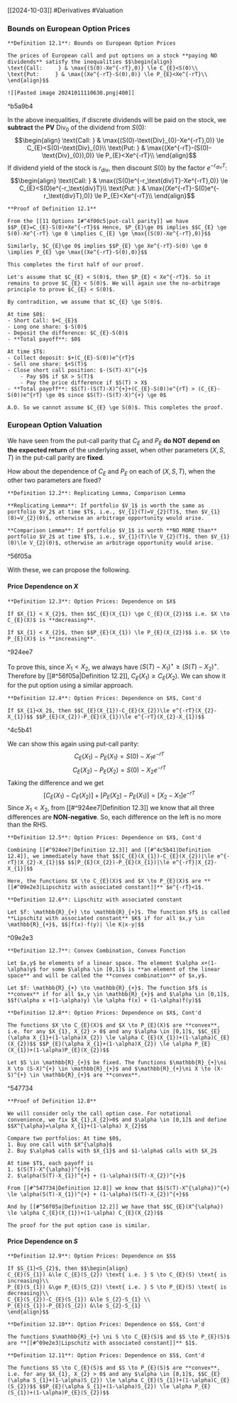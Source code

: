 [[2024-10-03]] #Derivatives #Valuation 

### Bounds on European Option Prices

```ad-important
**Definition 12.1**: Bounds on European Option Prices

The prices of European call and put options on a stock **paying NO dividends** satisfy the inequalities $$\begin{align}
\text{Call:     } & \max{(S(0)-Xe^{-rT},0)} \le C_{E}<S(0)\\
\text{Put:     } & \max{(Xe^{-rT}-S(0),0)} \le P_{E}<Xe^{-rT}\\
\end{align}$$

![[Pasted image 20241011110630.png|400]]
```

^b5a9b4

In the above inequalities, if discrete dividends will be paid on the stock, we **subtract** the **PV** $\text{Div}_{0}$ of the dividend from $S(0)$: $$\begin{align}
\text{Call:     } & \max{(S(0)-\text{Div}_{0}-Xe^{-rT},0)} \le C_{E}<S(0)-\text{Div}_{0}\\
\text{Put:     } & \max{(Xe^{-rT}-(S(0)-\text{Div}_{0}),0)} \le P_{E}<Xe^{-rT}\\
\end{align}$$
If dividend yield of the stock is $r_{\text{div}}$, then discount $S (0)$ by the factor $e^{-r_\text{div}T}$: $$\begin{align}
\text{Call:     } & \max{(S(0)e^{-r_\text{div}T}-Xe^{-rT},0)} \le C_{E}<S(0)e^{-r_\text{div}T}\\
\text{Put:     } & \max{(Xe^{-rT}-S(0)e^{-r_\text{div}T},0)} \le P_{E}<Xe^{-rT}\\
\end{align}$$
```ad-note
**Proof of Definition 12.1**

From the [[11 Options I#^4f00c5|put-call parity]] we have $$P_{E}=C_{E}-S(0)+Xe^{-rT}$$ Hence, $P_{E}\ge 0$ implies $$C_{E} \ge S(0)-Xe^{-rT} \ge 0 \implies C_{E} \ge \max{(S(0)-Xe^{-rT},0)}$$

Similarly, $C_{E}\ge 0$ implies $$P_{E} \ge Xe^{-rT}-S(0) \ge 0 \implies P_{E} \ge \max{(Xe^{-rT}-S(0),0)}$$

This completes the first half of our proof.

Let's assume that $C_{E} < S(0)$, then $P_{E} < Xe^{-rT}$. So it remains to prove $C_{E} < S(0)$. We will again use the no-arbitrage principle to prove $C_{E} < S(0)$. 

By contradition, we assume that $C_{E} \ge S(0)$.

At time $0$:
- Short Call: $+C_{E}$
- Long one share: $-S(0)$
- Deposit the difference: $C_{E}-S(0)$
- **Total payoff**: $0$

At time $T$:
- Collect deposit: $+(C_{E}-S(0))e^{rT}$
- Sell one share: $+S(T)$
- Close short call position: $-(S(T)-X)^{+}$
	- Pay $0$ if $X > S(T)$
	- Pay the price difference if $S(T) > X$
- **Total payoff**: $S(T)-(S(T)-X)^{+}+(C_{E}-S(0))e^{rT} > (C_{E}-S(0))e^{rT} \ge 0$ since $S(T)-(S(T)-X)^{+} \ge 0$

A.O. So we cannot assume $C_{E} \ge S(0)$. This completes the proof.
```

### European Option Valuation
We have seen from the put-call parity that $C_E$ and $P_E$ **do NOT depend on the expected return** of the underlying asset, when other parameters $(X, S, T)$ in the put-call parity are **fixed**.

How about the dependence of $C_E$ and $P_E$ on each of $(X, S, T)$, when the other two parameters are fixed?

```ad-important
**Definition 12.2**: Replicating Lemma, Comparison Lemma

**Replicating Lemma**: If portfolio $V_1$ is worth the same as portfolio $V_2$ at time $T$, i.e., $V_{1}(T)=V_{2}(T)$, then $V_{1}(0)=V_{2}(0)$, otherwise an arbitrage opportunity would arise.

**Comparison Lemma**: If portfolio $V_1$ is worth **NO MORE than** portfolio $V_2$ at time $T$, i.e., $V_{1}(T)\le V_{2}(T)$, then $V_{1}(0)\le V_{2}(0)$, otherwise an arbitrage opportunity would arise.
```

^56f05a

With these, we can propose the following.

#### Price Dependence on $X$

```ad-important
**Definition 12.3**: Option Prices: Dependence on $X$

If $X_{1} < X_{2}$, then $$C_{E}(X_{1}) \ge C_{E}(X_{2})$$ i.e. $X \to C_{E}(X)$ is **decreasing**.

If $X_{1} < X_{2}$, then $$P_{E}(X_{1}) \le P_{E}(X_{2})$$ i.e. $X \to P_{E}(X)$ is **increasing**.
```

^924ee7

To prove this, since $X_{1} < X_{2}$, we always have $(S (T)-X_{1})^{+} \ge (S (T)-X_{2})^{+}$. Therefore by [[#^56f05a|Definition 12.2]], $C_{E}(X_{1}) \ge C_{E}(X_{2})$. We can show it for the put option using a similar approach.

```ad-important
**Definition 12.4**: Option Prices: Dependence on $X$, Cont'd

If $X_{1}<X_2$, then $$C_{E}(X_{1})-C_{E}(X_{2})\le e^{-rT}(X_{2}-X_{1})$$ $$P_{E}(X_{2})-P_{E}(X_{1})\le e^{-rT}(X_{2}-X_{1})$$
```

^4c5b41

We can show this again using put-call parity: $$C_{E}(X_{1})-P_{E}(X_{1})=S(0)-X_{1}e^{-rT}$$$$C_{E}(X_{2})-P_{E}(X_{2})=S(0)-X_{2}e^{-rT}$$ Taking the difference and we get $$[C_{E}(X_{1})-C_{E}(X_{2})]+[P_{E}(X_{2})-P_{E}(X_{1})]=[X_{2}-X_{1}]e^{-rT}$$
Since $X_{1}<X_{2}$, from [[#^924ee7|Definition 12.3]] we know that all three differences are **NON-negative**. So, each difference on the left is no more than the RHS. 

```ad-important
**Definition 12.5**: Option Prices: Dependence on $X$, Cont'd

Combining [[#^924ee7|Definition 12.3]] and [[#^4c5b41|Definition 12.4]], we immediately have that $$|C_{E}(X_{1})-C_{E}(X_{2})|\le e^{-rT}|X_{2}-X_{1}|$$ $$|P_{E}(X_{2})-P_{E}(X_{1})|\le e^{-rT}|X_{2}-X_{1}|$$

Here, the functions $X \to C_{E}(X)$ and $X \to P_{E}(X)$ are **[[#^09e2e3|Lipschitz with associated constant]]** $e^{-rT}<1$.
```

```ad-important
**Definition 12.6**: Lipschitz with associated constant

Let $f: \mathbb{R}_{+} \to \mathbb{R}_{+}$. The function $f$ is called **Lipschitz with associated constant** $K$ if for all $x,y \in \mathbb{R}_{+}$, $$|f(x)-f(y)| \le K|x-y|$$
```

^09e2e3

```ad-important
**Definition 12.7**: Convex Combination, Convex Function

Let $x,y$ be elements of a linear space. The element $\alpha x+(1-\alpha)y$ for some $\alpha \in [0,1]$ is **an element of the linear space** and will be called the **convex combination** of $x,y$.

Let $f: \mathbb{R}_{+} \to \mathbb{R}_{+}$. The function $f$ is **convex** if for all $x,y \in \mathbb{R}_{+}$ and $\alpha \in [0,1]$, $$f(\alpha x +(1-\alpha)y) \le \alpha f(x) + (1-\alpha)f(y)$$
```

```ad-important
**Definition 12.8**: Option Prices: Dependence on $X$, Cont'd

The functions $X \to C_{E}(X)$ and $X \to P_{E}(X)$ are **convex**, i.e. for any $X_{1}, X_{2} > 0$ and any $\alpha \in [0,1]$, $$C_{E}(\alpha X_{1}+(1-\alpha)X_{2}) \le \alpha C_{E}(X_{1})+(1-\alpha)C_{E}(X_{2})$$ $$P_{E}(\alpha X_{1}+(1-\alpha)X_{2}) \le \alpha P_{E}(X_{1})+(1-\alpha)P_{E}(X_{2})$$

Let $S \in \mathbb{R}_{+}$ be fixed. The functions $\mathbb{R}_{+}\ni X \to (S-X)^{+} \in \mathbb{R}_{+}$ and $\mathbb{R}_{+}\ni X \to (X-S)^{+} \in \mathbb{R}_{+}$ are **convex**.
```

^547734

```ad-note
**Proof of Definition 12.8**

We will consider only the call option case. For notational convenience, we fix $X_{1},X_{2}>0$ and $\alpha \in [0,1]$ and define $$X^{\alpha}=\alpha X_{1}+(1-\alpha) X_{2}$$

Compare two portfolios: At time $0$,
1. Buy one call with $X^{\alpha}$
2. Buy $\alpha$ calls with $X_{1}$ and $1-\alpha$ calls with $X_2$

At time $T$, each payoff is
1. $(S(T)-X^{\alpha})^{+}$
2. $\alpha(S(T)-X_{1})^{+} + (1-\alpha)(S(T)-X_{2})^{+}$

From [[#^547734|Definition 12.8]] we know that $$(S(T)-X^{\alpha})^{+} \le \alpha(S(T)-X_{1})^{+} + (1-\alpha)(S(T)-X_{2})^{+}$$

And by [[#^56f05a|Definition 12.2]] we have that $$C_{E}(X^{\alpha}) \le \alpha C_{E}(X_{1})+(1-\alpha) C_{E}(X_{2})$$

The proof for the put option case is similar.
```

#### Price Dependence on $S$

```ad-important
**Definition 12.9**: Option Prices: Dependence on $S$

If $S_{1}<S_{2}$, then $$\begin{align}
C_{E}(S_{1}) &\le C_{E}(S_{2}) \text{ i.e. } S \to C_{E}(S) \text{ is increasing}\\
P_{E}(S_{1}) &\ge P_{E}(S_{2}) \text{ i.e. } S \to P_{E}(S) \text{ is decreasing}\\
C_{E}(S_{2})-C_{E}(S_{1}) &\le S_{2}-S_{1} \\
P_{E}(S_{1})-P_{E}(S_{2}) &\le S_{2}-S_{1}
\end{align}$$
```

```ad-important
**Definition 12.10**: Option Prices: Dependence on $S$, Cont'd

The functions $\mathbb{R}_{+} \ni S \to C_{E}(S)$ and $S \to P_{E}(S)$ are **[[#^09e2e3|Lipschitz with associated constant]]** $1$.
```

```ad-important
**Definition 12.11**: Option Prices: Dependence on $S$, Cont'd

The functions $S \to C_{E}(S)$ and $S \to P_{E}(S)$ are **convex**, i.e. for any $X_{1}, X_{2} > 0$ and any $\alpha \in [0,1]$, $$C_{E}(\alpha S_{1}+(1-\alpha)S_{2}) \le \alpha C_{E}(S_{1})+(1-\alpha)C_{E}(S_{2})$$ $$P_{E}(\alpha S_{1}+(1-\alpha)S_{2}) \le \alpha P_{E}(S_{1})+(1-\alpha)P_{E}(S_{2})$$
```
